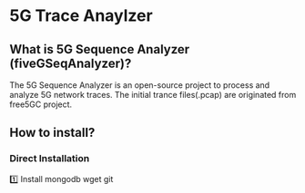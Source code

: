 # 5G Trace Anaylzer

## What is 5G Sequence Analyzer (fiveGSeqAnalyzer)?
The 5G Sequence Analyzer is an open-source project to process and analyze 5G network traces.
The initial trance files(.pcap) are originated from free5GC project.

## How to install?
### Direct Installation
:one: Install mongodb wget git
